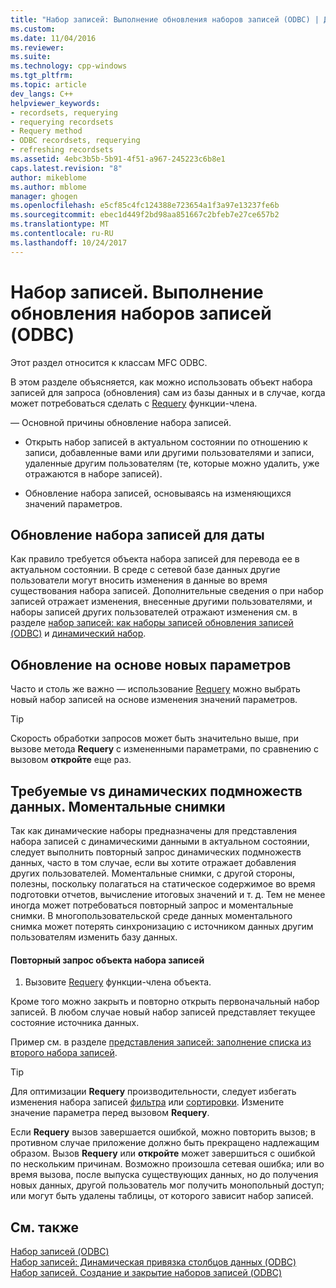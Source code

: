 ```yaml
---
title: "Набор записей: Выполнение обновления наборов записей (ODBC) | Документы Microsoft"
ms.custom: 
ms.date: 11/04/2016
ms.reviewer: 
ms.suite: 
ms.technology: cpp-windows
ms.tgt_pltfrm: 
ms.topic: article
dev_langs: C++
helpviewer_keywords:
- recordsets, requerying
- requerying recordsets
- Requery method
- ODBC recordsets, requerying
- refreshing recordsets
ms.assetid: 4ebc3b5b-5b91-4f51-a967-245223c6b8e1
caps.latest.revision: "8"
author: mikeblome
ms.author: mblome
manager: ghogen
ms.openlocfilehash: e5cf85c4fc124388e723654a1f3a97e13237fe6b
ms.sourcegitcommit: ebec1d449f2bd98aa851667c2bfeb7e27ce657b2
ms.translationtype: MT
ms.contentlocale: ru-RU
ms.lasthandoff: 10/24/2017
---
```

# <a name="recordset-requerying-a-recordset-odbc"></a>Набор записей. Выполнение обновления наборов записей (ODBC)
Этот раздел относится к классам MFC ODBC.  
  
 В этом разделе объясняется, как можно использовать объект набора записей для запроса (обновления) сам из базы данных и в случае, когда может потребоваться сделать с [Requery](../../mfc/reference/crecordset-class.md#requery) функции-члена.  
  
 — Основной причины обновление набора записей.  
  
-   Открыть набор записей в актуальном состоянии по отношению к записи, добавленные вами или другими пользователями и записи, удаленные другим пользователям (те, которые можно удалить, уже отражаются в наборе записей).  
  
-   Обновление набора записей, основываясь на изменяющихся значений параметров.  
  
##  <a name="_core_bringing_the_recordset_up_to_date"></a>Обновление набора записей для даты  
 Как правило требуется объекта набора записей для перевода ее в актуальном состоянии. В среде с сетевой базе данных другие пользователи могут вносить изменения в данные во время существования набора записей. Дополнительные сведения о при набор записей отражает изменения, внесенные другими пользователями, и наборы записей других пользователей отражают изменения см. в разделе [набор записей: как наборы записей обновления записей (ODBC)](../../data/odbc/recordset-how-recordsets-update-records-odbc.md) и [динамический набор](../../data/odbc/dynaset.md).  
  
##  <a name="_core_requerying_based_on_new_parameters"></a>Обновление на основе новых параметров  
 Часто и столь же важно — использование [Requery](../../mfc/reference/crecordset-class.md#requery) можно выбрать новый набор записей на основе изменения значений параметров.  
  
> [!TIP]
>  Скорость обработки запросов может быть значительно выше, при вызове метода **Requery** с измененными параметрами, по сравнению с вызовом **откройте** еще раз.  
  
##  <a name="_core_requerying_dynasets_vs.._snapshots"></a>Требуемые vs динамических подмножеств данных. Моментальные снимки  
 Так как динамические наборы предназначены для представления набора записей с динамическими данными в актуальном состоянии, следует выполнить повторный запрос динамических подмножеств данных, часто в том случае, если вы хотите отражает добавления других пользователей. Моментальные снимки, с другой стороны, полезны, поскольку полагаться на статическое содержимое во время подготовки отчетов, вычисление итоговых значений и т. д. Тем не менее иногда может потребоваться повторный запрос и моментальные снимки. В многопользовательской среде данных моментального снимка может потерять синхронизацию с источником данных другим пользователям изменить базу данных.  
  
#### <a name="to-requery-a-recordset-object"></a>Повторный запрос объекта набора записей  
  
1.  Вызовите [Requery](../../mfc/reference/crecordset-class.md#requery) функции-члена объекта.  
  
 Кроме того можно закрыть и повторно открыть первоначальный набор записей. В любом случае новый набор записей представляет текущее состояние источника данных.  
  
 Пример см. в разделе [представления записей: заполнение списка из второго набора записей](../../data/filling-a-list-box-from-a-second-recordset-mfc-data-access.md).  
  
> [!TIP]
>  Для оптимизации **Requery** производительности, следует избегать изменения набора записей [фильтра](../../data/odbc/recordset-filtering-records-odbc.md) или [сортировки](../../data/odbc/recordset-sorting-records-odbc.md). Измените значение параметра перед вызовом **Requery**.  
  
 Если **Requery** вызов завершается ошибкой, можно повторить вызов; в противном случае приложение должно быть прекращено надлежащим образом. Вызов **Requery** или **откройте** может завершиться с ошибкой по нескольким причинам. Возможно произошла сетевая ошибка; или во время вызова, после выпуска существующих данных, но до получения новых данных, другой пользователь мог получить монопольный доступ; или могут быть удалены таблицы, от которого зависит набор записей.  
  
## <a name="see-also"></a>См. также  
 [Набор записей (ODBC)](../../data/odbc/recordset-odbc.md)   
 [Набор записей: Динамическая привязка столбцов данных (ODBC)](../../data/odbc/recordset-dynamically-binding-data-columns-odbc.md)   
 [Набор записей. Создание и закрытие наборов записей (ODBC)](../../data/odbc/recordset-creating-and-closing-recordsets-odbc.md)